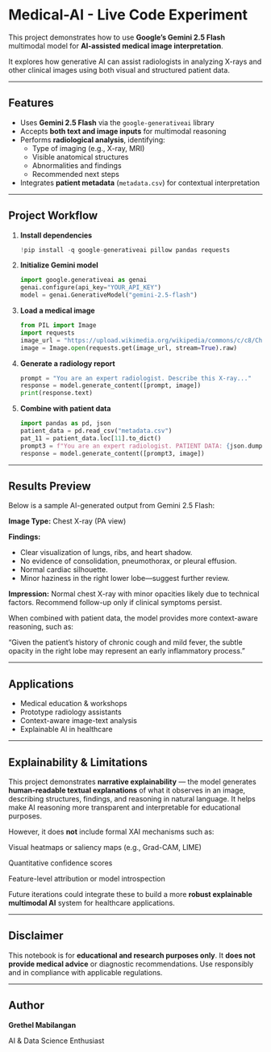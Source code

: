 # Medical-AI - Live Code Experiment

This project demonstrates how to use **Google’s Gemini 2.5 Flash** multimodal model for **AI-assisted medical image interpretation**.

It explores how generative AI can assist radiologists in analyzing X-rays and other clinical images using both visual and structured patient data.

---

## Features
- Uses **Gemini 2.5 Flash** via the `google-generativeai` library
- Accepts **both text and image inputs** for multimodal reasoning
- Performs **radiological analysis**, identifying:
  - Type of imaging (e.g., X-ray, MRI)
  - Visible anatomical structures
  - Abnormalities and findings
  - Recommended next steps
- Integrates **patient metadata** (`metadata.csv`) for contextual interpretation

---

## Project Workflow
1. **Install dependencies**
   ```python
   !pip install -q google-generativeai pillow pandas requests
    ````
2. **Initialize Gemini model**

   ```python
   import google.generativeai as genai
   genai.configure(api_key="YOUR_API_KEY")
   model = genai.GenerativeModel("gemini-2.5-flash")
   ```
3. **Load a medical image**

   ```python
   from PIL import Image
   import requests
   image_url = "https://upload.wikimedia.org/wikipedia/commons/c/c8/Chest_Xray_PA_3-8-2010.png"
   image = Image.open(requests.get(image_url, stream=True).raw)
   ```
4. **Generate a radiology report**

   ```python
   prompt = "You are an expert radiologist. Describe this X-ray..."
   response = model.generate_content([prompt, image])
   print(response.text)
   ```
5. **Combine with patient data**

   ```python
   import pandas as pd, json
   patient_data = pd.read_csv("metadata.csv")
   pat_11 = patient_data.loc[11].to_dict()
   prompt3 = f"You are an expert radiologist. PATIENT DATA: {json.dumps(pat_11, indent=2)}"
   response = model.generate_content([prompt3, image])
   ```
---
## Results Preview

Below is a sample AI-generated output from Gemini 2.5 Flash:

**Image Type:** Chest X-ray (PA view)

**Findings:**
- Clear visualization of lungs, ribs, and heart shadow.
- No evidence of consolidation, pneumothorax, or pleural effusion.
- Normal cardiac silhouette.
- Minor haziness in the right lower lobe—suggest further review.

**Impression:**
Normal chest X-ray with minor opacities likely due to technical factors.
Recommend follow-up only if clinical symptoms persist.

When combined with patient data, the model provides more context-aware reasoning, such as:

“Given the patient’s history of chronic cough and mild fever, the subtle opacity in the right lobe may represent an early inflammatory process.”


---

## Applications

* Medical education & workshops
* Prototype radiology assistants
* Context-aware image-text analysis
* Explainable AI in healthcare

---
## Explainability & Limitations

This project demonstrates **narrative explainability** — the model generates **human-readable textual explanations** of what it observes in an image, describing structures, findings, and reasoning in natural language.
It helps make AI reasoning more transparent and interpretable for educational purposes.

However, it does **not** include formal XAI mechanisms such as:

Visual heatmaps or saliency maps (e.g., Grad-CAM, LIME)

Quantitative confidence scores

Feature-level attribution or model introspection

Future iterations could integrate these to build a more **robust explainable multimodal AI** system for healthcare applications.

---


## Disclaimer

This notebook is for **educational and research purposes only**.
It **does not provide medical advice** or diagnostic recommendations.
Use responsibly and in compliance with applicable regulations.

---

## Author

**Grethel Mabilangan**

AI & Data Science Enthusiast


```
